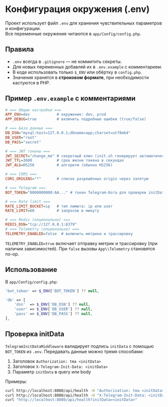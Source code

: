 # Конфигурация окружения (.env)

Проект использует файл `.env` для хранения чувствительных параметров и конфигурации.  
Все переменные окружения читаются в `app/Config/config.php`.

## Правила
- `.env` всегда в `.gitignore` — не коммитить секреты.
- Для новых переменных добавляй их в `.env.example` с комментарием.
- В коде использовать только `$_ENV` или обёртку в `config.php`.
- Значения хранятся в **строковом формате**, при необходимости кастуются в PHP.

## Пример `.env.example` с комментариями
```ini
# === Общие настройки ===
APP_ENV=dev            # окружение: dev, prod
APP_DEBUG=true         # включить подробные ошибки (true/false)

# === База данных ===
DB_DSN="mysql:host=127.0.0.1;dbname=app;charset=utf8mb4"
DB_USER="root"
DB_PASS="secret"

# === JWT токены ===
JWT_SECRET="change_me" # секретный ключ (init.sh генерирует автоматически, если пусто)
JWT_TTL=3600           # срок жизни токена в секундах
JWT_ALG=HS256          # алгоритм (обычно HS256)

# === CORS ===
CORS_ORIGINS="*"       # список разрешённых origin через запятую

# === Telegram ===
BOT_TOKEN="0000000000:AA..." # токен Telegram-бота для проверки initData

# === Rate limit ===
RATE_LIMIT_BUCKET=ip   # тип лимита: ip или user
RATE_LIMIT=60          # запросов в минуту

# === Redis (опционально) ===
REDIS_DSN="tcp://127.0.0.1:6379"
# === Telemetry (опционально) ===
TELEMETRY_ENABLED=false  # включить метрики и трассировку
````

`TELEMETRY_ENABLED=true` включает отправку метрик и трассировку (при наличии зависимостей). При `false` вызовы `App\\Telemetry` становятся no-op.

## Использование

В `app/Config/config.php`:

```php
'bot_token' => $_ENV['BOT_TOKEN'] ?? null,

'db' => [
    'dsn'  => $_ENV['DB_DSN'] ?? null,
    'user' => $_ENV['DB_USER'] ?? null,
    'pass' => $_ENV['DB_PASS'] ?? null,
],
```

## Проверка initData

`TelegramInitDataMiddleware` валидирует подпись `initData` с помощью `BOT_TOKEN` из `.env`. Передавать данные можно тремя способами:

1. Заголовок `Authorization: tma <initData>`
2. Заголовок `X-Telegram-Init-Data: <initData>`
3. Параметр `initData` в query или body

Примеры:

```bash
curl http://localhost:8080/api/health -H "Authorization: tma <initData>"
curl http://localhost:8080/api/health -H "X-Telegram-Init-Data: <initData>"
curl "http://localhost:8080/api/health?initData=<initData>"
```
